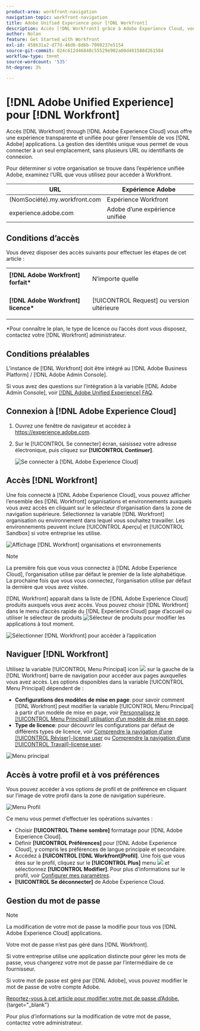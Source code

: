 ```yaml
---
product-area: workfront-navigation
navigation-topic: workfront-navigation
title: Adobe Unified Experience pour [!DNL Workfront]
description: Accès [!DNL Workfront] grâce à Adobe Experience Cloud, vous bénéficiez d’une expérience unifiée et transparente de la gestion de toutes vos applications Adobe.
author: Nolan
feature: Get Started with Workfront
exl-id: 458631a2-d77d-46d6-8d6b-7008237e5154
source-git-commit: 024c612d46848c55529e902a00d481588d261584
workflow-type: tm+mt
source-wordcount: '535'
ht-degree: 3%

---
```


# [!DNL Adobe Unified Experience] pour [!DNL Workfront]

Accès [!DNL Workfront] through [!DNL Adobe Experience Cloud] vous offre une expérience transparente et unifiée pour gérer l’ensemble de vos [!DNL Adobe] applications. La gestion des identités unique vous permet de vous connecter à un seul emplacement, sans plusieurs URL ou identifiants de connexion.

Pour déterminer si votre organisation se trouve dans l’expérience unifiée Adobe, examinez l’URL que vous utilisez pour accéder à Workfront.

| URL | Expérience Adobe |
|------------|------------|
| (NomSociété).my.workfront.com | Expérience Workfront |
| experience.adobe.com | Adobe d’une expérience unifiée |

## Conditions d’accès

Vous devez disposer des accès suivants pour effectuer les étapes de cet article :

<table style="table-layout:auto"> 
 <col> 
 <col> 
 <tbody> 
  <tr> 
   <td role="rowheader"><strong>[!DNL Adobe Workfront] forfait*</strong></td> 
   <td> <p>N’importe quelle</p> </td> 
  </tr> 
  <tr> 
   <td role="rowheader"><strong>[!DNL Adobe Workfront] licence*</strong></td> 
   <td> <p>[!UICONTROL Request] ou version ultérieure</p> </td> 
  </tr> 
 </tbody> 
</table>

&#42;Pour connaître le plan, le type de licence ou l’accès dont vous disposez, contactez votre [!DNL Workfront] administrateur.

## Conditions préalables

L’instance de [!DNL Workfront] doit être intégré au [!DNL Adobe Business Platform] / [!DNL Adobe Admin Console].

Si vous avez des questions sur l’intégration à la variable [!DNL Adobe Admin Console], voir [[!DNL Adobe Unified Experience] FAQ](/help/quicksilver/workfront-basics/navigate-workfront/workfront-navigation/unified-experience-faq.md/).

## Connexion à [!DNL Adobe Experience Cloud]

1. Ouvrez une fenêtre de navigateur et accédez à <https://experience.adobe.com>.
1. Sur le [!UICONTROL Se connecter] écran, saisissez votre adresse électronique, puis cliquez sur **[!UICONTROL Continuer]**.

   ![Se connecter à [!DNL Adobe Experience Cloud]](assets/aec-login-page.png)

## Accès [!DNL Workfront]

Une fois connecté à [!DNL Adobe Experience Cloud], vous pouvez afficher l’ensemble des [!DNL Workfront] organisations et environnements auxquels vous avez accès en cliquant sur le sélecteur d’organisation dans la zone de navigation supérieure. Sélectionnez la variable [!DNL Workfront] organisation ou environnement dans lequel vous souhaitez travailler. Les environnements peuvent inclure [!UICONTROL Aperçu] et [!UICONTROL Sandbox] si votre entreprise les utilise.

![Affichage [!DNL Workfront] organisations et environnements](assets/aec-view-all-orgs.png)

>[!NOTE]
>
>La première fois que vous vous connectez à [!DNL Adobe Experience Cloud], l’organisation utilise par défaut le premier de la liste alphabétique. La prochaine fois que vous vous connectez, l’organisation utilise par défaut la dernière que vous avez visitée.

[!DNL Workfront] apparaît dans la liste de [!DNL Adobe Experience Cloud] produits auxquels vous avez accès. Vous pouvez choisir [!DNL Workfront] dans le menu d’accès rapide du [!DNL Experience Cloud] page d’accueil ou utiliser le sélecteur de produits ![Sélecteur de produits](assets/main-menu-icon.png) pour modifier les applications à tout moment.

![Sélectionner [!DNL Workfront] pour accéder à l’application](assets/aec-product-switcher.png)

## Naviguer [!DNL Workfront]

Utilisez la variable [!UICONTROL Menu Principal] icon ![](assets/main-menu-icon-left-nav.png) sur la gauche de la [!DNL Workfront] barre de navigation pour accéder aux pages auxquelles vous avez accès. Les options disponibles dans la variable [!UICONTROL Menu Principal] dépendent de :

* **Configurations des modèles de mise en page**: pour savoir comment [!DNL Workfront] peut modifier la variable [!UICONTROL Menu Principal] à partir d’un modèle de mise en page, voir [Personnalisez le [!UICONTROL Menu Principal] utilisation d’un modèle de mise en page](/help/quicksilver/administration-and-setup/customize-workfront/use-layout-templates/customize-main-menu.md).
* **Type de licence**: pour découvrir les configurations par défaut de différents types de licence, voir [Comprendre la navigation d’une [!UICONTROL Réviser]-license user](/help/quicksilver/workfront-basics/navigate-workfront/workfront-navigation/reviewer-global-navigation-bar.md) ou [Comprendre la navigation d’une [!UICONTROL Travail]-license user](/help/quicksilver/workfront-basics/navigate-workfront/workfront-navigation/worker-global-navigation-bar.md).

![Menu principal](assets/main-menu-options-left-nav.png)

## Accès à votre profil et à vos préférences

Vous pouvez accéder à vos options de profil et de préférence en cliquant sur l’image de votre profil dans la zone de navigation supérieure.

![Menu Profil](assets/aec-profile-picture-menu.png)

Ce menu vous permet d’effectuer les opérations suivantes :

* Choisir **[!UICONTROL Thème sombre]** formatage pour [!DNL Adobe Experience Cloud].
* Définir **[!UICONTROL Préférences]** pour [!DNL Adobe Experience Cloud], y compris les préférences de langue principale et secondaire.
* Accédez à **[!UICONTROL [!DNL Workfront]Profil]**. Une fois que vous êtes sur le profil, cliquez sur le **[!UICONTROL Plus]** menu ![](assets/more-icon.png) et sélectionnez **[!UICONTROL Modifier]**. Pour plus d’informations sur le profil, voir [Configurer mes paramètres](/help/quicksilver/workfront-basics/manage-your-account-and-profile/configuring-your-user-profile/configure-my-settings.md).
* **[!UICONTROL Se déconnecter]** de Adobe Experience Cloud.

## Gestion du mot de passe

>[!NOTE]
>
>La modification de votre mot de passe la modifie pour tous vos [!DNL Adobe Experience Cloud] applications.

Votre mot de passe n’est pas géré dans [!DNL Workfront].

Si votre entreprise utilise une application distincte pour gérer les mots de passe, vous changerez votre mot de passe par l’intermédiaire de ce fournisseur.

Si votre mot de passe est géré par [!DNL Adobe], vous pouvez modifier le mot de passe de votre compte Adobe.

[Reportez-vous à cet article pour modifier votre mot de passe d’Adobe.](https://helpx.adobe.com/manage-account/using/change-or-reset-password.html){target="_blank"}

Pour plus d’informations sur la modification de votre mot de passe, contactez votre administrateur.
